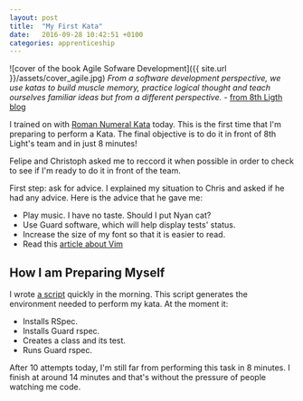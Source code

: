 ```yaml
---
layout: post
title:  "My First Kata"
date:   2016-09-28 10:42:51 +0100
categories: apprenticeship
---
```


![cover of the book Agile Sofware Development]({{ site.url }}/assets/cover_agile.jpg)
*From a software development perspective, we use katas to build muscle memory,
practice logical thought and teach ourselves familiar ideas but from a
different perspective.* - [from 8th Ligth blog](http://8thlight.com/blog/micah-martin/2013/05/28/performing-code-katas.html)

I trained on with [Roman Numeral Kata](http://agilekatas.co.uk/katas/RomanNumerals-Kata) today.
This is the first time that I'm preparing to perform a Kata. The final objective
is to do it in front of 8th Light's team and in just 8 minutes!

Felipe and Christoph asked me to reccord it when possible in order to check to
see if I'm ready to do it in front of the team.

First step: ask for advice. I explained my situation to Chris and asked if he
had any advice. Here is the advice that he gave me:

- Play music. I have no taste. Should I put Nyan cat?
- Use Guard software, which will help display tests' status.
- Increase the size of my font so that it is easier to read.
- Read this [article about Vim](http://vimcasts.org/blog/2013/02/habit-breaking-habit-making/)

## How I am Preparing Myself
I wrote [a script](https://github.com/fabientownsend/setup_kata_ruby) quickly in the morning.
This script generates the environment needed to perform my kata.
At the moment it:

- Installs RSpec.
- Installs Guard rspec.
- Creates a class and its test.
- Runs Guard rspec.

After 10 attempts today, I'm still far from performing this task in 8 minutes.
I finish at around 14 minutes and that's without the pressure of people
watching me code.
